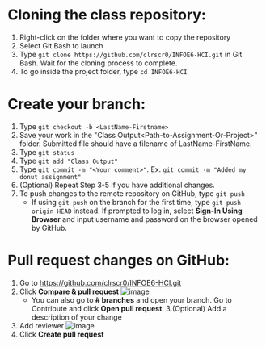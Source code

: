 # Cloning the class repository:
1. Right-click on the folder where you want to copy the repository
2. Select Git Bash to launch
3. Type `git clone https://github.com/clrscr0/INFOE6-HCI.git` in Git Bash. Wait for the cloning process to complete.
4. To go inside the project folder, type `cd INFOE6-HCI`

# Create your branch:
1. Type `git checkout -b <LastName-Firstname>`
2. Save your work in the "Class Output\<Path-to-Assignment-Or-Project>" folder. Submitted file should have a filename of LastName-FirstName.
3. Type `git status`
4. Type `git add "Class Output"`
5. Type `git commit -m "<Your comment>"`. Ex. `git commit -m "Added my donut assignment"`
6. (Optional) Repeat Step 3-5 if you have additional changes.
7. To push changes to the remote repository on GitHub, type `git push`
   * If using `git push` on the branch for the first time, type `git push origin HEAD` instead. If prompted to log in, select **Sign-In Using Browser** and input username and password on the browser opened by GitHub. 
		
# Pull request changes on GitHub:
1. Go to https://github.com/clrscr0/INFOE6-HCI.git
2. Click **Compare & pull request**
	![image](https://github.com/clrscr0/INFOE6-HCI/assets/2803908/96611019-4e65-4b37-a2d0-36d063ba7ae1)
	* You can also go to **# branches** and open your branch. Go to Contribute and click **Open pull request**.
3.(Optional) Add a description of your change
4. Add reviewer
	![image](https://github.com/clrscr0/INFOE6-HCI/assets/2803908/690d1c65-0b6c-408f-9935-91b6956d6233)
5. Click **Create pull request**